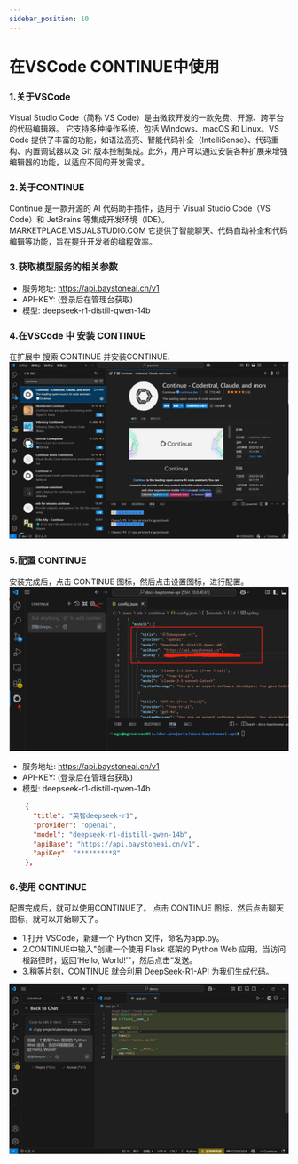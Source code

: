 ```yaml
---
sidebar_position: 10
---
```


# 在VSCode CONTINUE中使用 

### 1.关于VSCode 
Visual Studio Code（简称 VS Code）是由微软开发的一款免费、开源、跨平台的代码编辑器。 
它支持多种操作系统，包括 Windows、macOS 和 Linux。VS Code 提供了丰富的功能，如语法高亮、智能代码补全（IntelliSense）、代码重构、内置调试器以及 Git 版本控制集成。此外，用户可以通过安装各种扩展来增强编辑器的功能，以适应不同的开发需求。


### 2.关于CONTINUE

Continue 是一款开源的 AI 代码助手插件，适用于 Visual Studio Code（VS Code）和 JetBrains 等集成开发环境（IDE）。 
MARKETPLACE.VISUALSTUDIO.COM
它提供了智能聊天、代码自动补全和代码编辑等功能，旨在提升开发者的编程效率。


### 3.获取模型服务的相关参数

- 服务地址: https://api.baystoneai.cn/v1
- API-KEY: (登录后在管理台获取)  
- 模型: deepseek-r1-distill-qwen-14b

### 4.在VSCode 中 安装 CONTINUE

在扩展中 搜索 CONTINUE 并安装CONTINUE. 
![alt text](img/vs-1.png)

### 5.配置 CONTINUE

安装完成后，点击 CONTINUE 图标，然后点击设置图标，进行配置。
![alt text](img/vs-2.png)
- 服务地址: https://api.baystoneai.cn/v1
- API-KEY: (登录后在管理台获取)
- 模型: deepseek-r1-distill-qwen-14b

```json
    {
      "title": "英智deepseek-r1",
      "provider": "openai",
      "model": "deepseek-r1-distill-qwen-14b",
      "apiBase": "https://api.baystoneai.cn/v1",
      "apiKey": "*********8"
    },
```

### 6.使用 CONTINUE

配置完成后，就可以使用CONTINUE了。 点击 CONTINUE 图标，然后点击聊天图标，就可以开始聊天了。

- 1.打开 VSCode，新建一个 Python 文件，命名为app.py。
- 2.CONTINUE中输入"创建一个使用 Flask 框架的 Python Web 应用，当访问根路径时，返回‘Hello, World!’"，然后点击“发送。
- 3.稍等片刻，CONTINUE 就会利用 DeepSeek-R1-API 为我们生成代码。

![alt text](img/vs-3.png)
